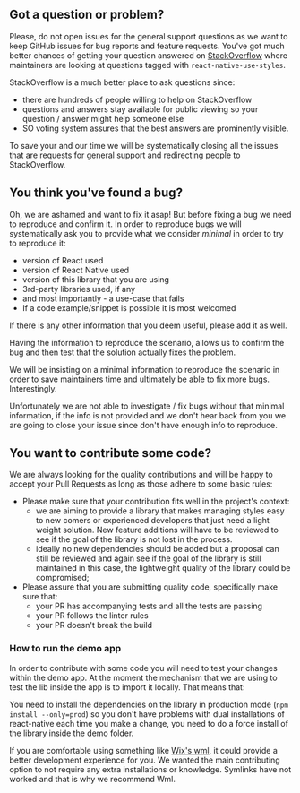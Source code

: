 ## Got a question or problem?

Please, do not open issues for the general support questions as we want to keep GitHub issues for bug reports and feature requests. You've got much better chances of getting your question answered on [StackOverflow](http://stackoverflow.com/questions/tagged/react-native-use-styles) where maintainers are looking at questions tagged with `react-native-use-styles`.

StackOverflow is a much better place to ask questions since:

- there are hundreds of people willing to help on StackOverflow
- questions and answers stay available for public viewing so your question / answer might help someone else
- SO voting system assures that the best answers are prominently visible.

To save your and our time we will be systematically closing all the issues that are requests for general support and redirecting people to StackOverflow.

## You think you've found a bug?

Oh, we are ashamed and want to fix it asap! But before fixing a bug we need to reproduce and confirm it. In order to reproduce bugs we will systematically ask you to provide what we consider _minimal_ in order to try to reproduce it:

- version of React used
- version of React Native used
- version of this library that you are using
- 3rd-party libraries used, if any
- and most importantly - a use-case that fails
- If a code example/snippet is possible it is most welcomed

If there is any other information that you deem useful, please add it as well.

Having the information to reproduce the scenario, allows us to confirm the bug and then test that the solution actually fixes the problem.

We will be insisting on a minimal information to reproduce the scenario in order to save maintainers time and ultimately be able to fix more bugs. Interestingly.

Unfortunately we are not able to investigate / fix bugs without that minimal information, if the info is not provided and we don't hear back from you we are going to close your issue since don't have enough info to reproduce.

## You want to contribute some code?

We are always looking for the quality contributions and will be happy to accept your Pull Requests as long as those adhere to some basic rules:

- Please make sure that your contribution fits well in the project's context:
  - we are aiming to provide a library that makes managing styles easy to new comers or experienced developers that just need a light weight solution. New feature additions will have to be reviewed to see if the goal of the library is not lost in the process.
  - ideally no new dependencies should be added but a proposal can still be reviewed and again see if the goal of the library is still maintained in this case, the lightweight quality of the library could be compromised;
- Please assure that you are submitting quality code, specifically make sure that:
  * your PR has accompanying tests and all the tests are passing
  * your PR follows the linter rules
  * your PR doesn't break the build

### How to run the demo app

In order to contribute with some code you will need to test your changes within the demo app. At the moment the mechanism that we are using to test the lib inside the app is to import it locally. That means that:

You need to install the dependencies on the library in production mode (`npm install --only=prod`) so you don't have problems with dual installations of react-native each time you make a change, you need to do a force install of the library inside the demo folder.

If you are comfortable using something like [Wix's wml](https://github.com/wix/wml), it could provide a better development experience for you. We wanted the main contributing option to not require any extra installations or knowledge. Symlinks have not worked and that is why we recommend Wml.
